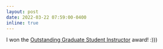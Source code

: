 ```yaml
---
layout: post
date: 2022-03-22 07:59:00-0400
inline: true
---
```


I won the [Outstanding Graduate Student Instructor](https://gsi.berkeley.edu/programs-services/award-programs/ogsi/) award! :)))
